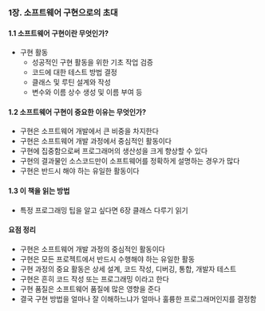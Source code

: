 ### 1장. 소프트웨어 구현으로의 초대 

#### 1.1 소프트웨어 구현이란 무엇인가?
- 구현 활동
  - 성공적인 구현 활동을 위한 기초 작업 검증
  - 코드에 대한 테스트 방법 결정
  - 클래스 및 루틴 설계와 작성
  - 변수와 이름 상수 생성 및 이름 부여 등
  
#### 1.2 소프트웨어 구현이 중요한 이유는 무엇인가?
- 구현은 소프트웨어 개발에서 큰 비중을 차지한다 
- 구현은 소프트웨어 개발 과정에서 중심적인 활동이다
- 구현에 집중함으로써 프로그래머의 생산성을 크게 향상할 수 있다 
- 구현의 결과물인 소스코드만이 소프트웨어를 정확하게 설명하는 경우가 많다 
- 구현은 반드시 해야 하는 유일한 활동이다 

#### 1.3 이 책을 읽는 방법
- 특정 프로그래밍 팁을 알고 싶다면 6장 클래스 다루기 읽기

#### 요점 정리
- 구현은 소프트웨어 개발 과정의 중심적인 활동이다
- 구현은 모든 프로젝트에서 반드시 수행해야 하는 유일한 활동
- 구현 과정의 중요 활동은 상세 설계, 코드 작성, 디버깅, 통합, 개발자 테스트 
- 구현은 흔히 코드 작성 또는 프로그래밍 이라고 한다
- 구현 품질은 소프트웨어 품질에 많은 영향을 준다
- 결국 구현 방법을 얼마나 잘 이해하느냐가 얼마나 훌륭한 프로그래머인지를 결정함 